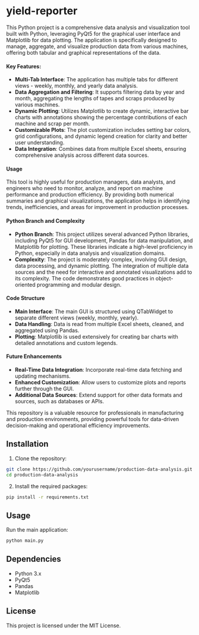 # yield-reporter
This Python project is a comprehensive data analysis and visualization tool built with Python, leveraging PyQt5 for the graphical user interface and Matplotlib for data plotting. The application is specifically designed to manage, aggregate, and visualize production data from various machines, offering both tabular and graphical representations of the data.

#### Key Features:
- **Multi-Tab Interface**: The application has multiple tabs for different views - weekly, monthly, and yearly data analysis.
- **Data Aggregation and Filtering**: It supports filtering data by year and month, aggregating the lengths of tapes and scraps produced by various machines.
- **Dynamic Plotting**: Utilizes Matplotlib to create dynamic, interactive bar charts with annotations showing the percentage contributions of each machine and scrap per month.
- **Customizable Plots**: The plot customization includes setting bar colors, grid configurations, and dynamic legend creation for clarity and better user understanding.
- **Data Integration**: Combines data from multiple Excel sheets, ensuring comprehensive analysis across different data sources.

#### Usage
This tool is highly useful for production managers, data analysts, and engineers who need to monitor, analyze, and report on machine performance and production efficiency. By providing both numerical summaries and graphical visualizations, the application helps in identifying trends, inefficiencies, and areas for improvement in production processes.

#### Python Branch and Complexity
- **Python Branch**: This project utilizes several advanced Python libraries, including PyQt5 for GUI development, Pandas for data manipulation, and Matplotlib for plotting. These libraries indicate a high-level proficiency in Python, especially in data analysis and visualization domains.
- **Complexity**: The project is moderately complex, involving GUI design, data processing, and dynamic plotting. The integration of multiple data sources and the need for interactive and annotated visualizations add to its complexity. The code demonstrates good practices in object-oriented programming and modular design.

#### Code Structure
- **Main Interface**: The main GUI is structured using QTabWidget to separate different views (weekly, monthly, yearly).
- **Data Handling**: Data is read from multiple Excel sheets, cleaned, and aggregated using Pandas.
- **Plotting**: Matplotlib is used extensively for creating bar charts with detailed annotations and custom legends.

#### Future Enhancements
- **Real-Time Data Integration**: Incorporate real-time data fetching and updating mechanisms.
- **Enhanced Customization**: Allow users to customize plots and reports further through the GUI.
- **Additional Data Sources**: Extend support for other data formats and sources, such as databases or APIs.

This repository is a valuable resource for professionals in manufacturing and production environments, providing powerful tools for data-driven decision-making and operational efficiency improvements.

## Installation
1. Clone the repository:
```sh
git clone https://github.com/yourusername/production-data-analysis.git
cd production-data-analysis
```
2. Install the required packages:
```sh
pip install -r requirements.txt
```

## Usage
Run the main application:
```sh
python main.py
```

## Dependencies
- Python 3.x
- PyQt5
- Pandas
- Matplotlib

## License
This project is licensed under the MIT License.
